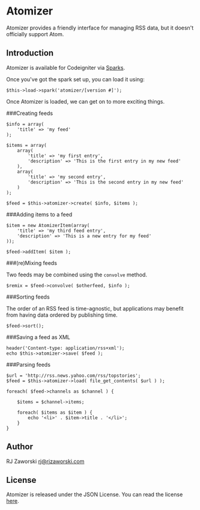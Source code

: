 Atomizer
========

Atomizer provides a friendly interface for managing RSS data, but it doesn't officially support Atom.

Introduction
------------

Atomizer is available for Codeigniter via [Sparks](http://getsparks.org/install).

Once you've got the spark set up, you can load it using:

	$this->load->spark('atomizer/[version #]');

Once Atomizer is loaded, we can get on to more exciting things.

###Creating feeds

	$info = array(
		'title' => 'my feed'
	);
	
	$items = array(
		array(
			'title' => 'my first entry',
			'description' => 'This is the first entry in my new feed'
		),
		array(
			'title' => 'my second entry',
			'description' => 'This is the second entry in my new feed'
		)
	);

	$feed = $this->atomizer->create( $info, $items );

###Adding items to a feed

	$item = new AtomizerItem(array(
		'title' => 'my third feed entry',
		'description' => 'This is a new entry for my feed'
	));

	$feed->addItem( $item );

###(re)Mixing feeds

Two feeds may be combined using the `convolve` method. 

	$remix = $feed->convolve( $otherfeed, $info );

###Sorting feeds

The order of an RSS feed is time-agnostic, but applications may benefit from having data ordered by publishing time.

	$feed->sort();

###Saving a feed as XML

	header('Content-type: application/rss+xml');
	echo $this->atomizer->save( $feed );

###Parsing feeds

	$url = 'http://rss.news.yahoo.com/rss/topstories';
	$feed = $this->atomizer->load( file_get_contents( $url ) );

	foreach( $feed->channels as $channel ) {

		$items = $channel->items;
	
		foreach( $items as $item ) {
			echo '<li>' . $item->title . '</li>';
		}
	}


Author
------

RJ Zaworski <rj@rjzaworski.com>

License
-------

Atomizer is released under the JSON License. You can read the license [here](http://www.json.org/license.html).

